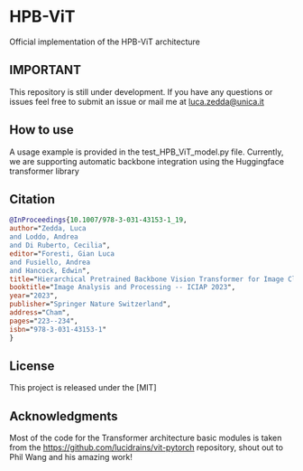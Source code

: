 # HPB-ViT
Official implementation of  the HPB-ViT architecture

## IMPORTANT
This repository is still under development.
If you have any questions or issues feel free to submit an issue or mail me at luca.zedda@unica.it

## How to use 
A usage example is provided in the test_HPB_ViT_model.py file.
Currently, we are supporting automatic backbone integration using the Huggingface transformer library

## Citation
```BibTeX
@InProceedings{10.1007/978-3-031-43153-1_19,
author="Zedda, Luca
and Loddo, Andrea
and Di Ruberto, Cecilia",
editor="Foresti, Gian Luca
and Fusiello, Andrea
and Hancock, Edwin",
title="Hierarchical Pretrained Backbone Vision Transformer for Image Classification in Histopathology",
booktitle="Image Analysis and Processing -- ICIAP 2023",
year="2023",
publisher="Springer Nature Switzerland",
address="Cham",
pages="223--234",
isbn="978-3-031-43153-1"
}
```

## License

This project is released under the [MIT]

## Acknowledgments 

Most of the code for the Transformer architecture basic modules is taken from the https://github.com/lucidrains/vit-pytorch repository, shout out to Phil Wang and his amazing work!

